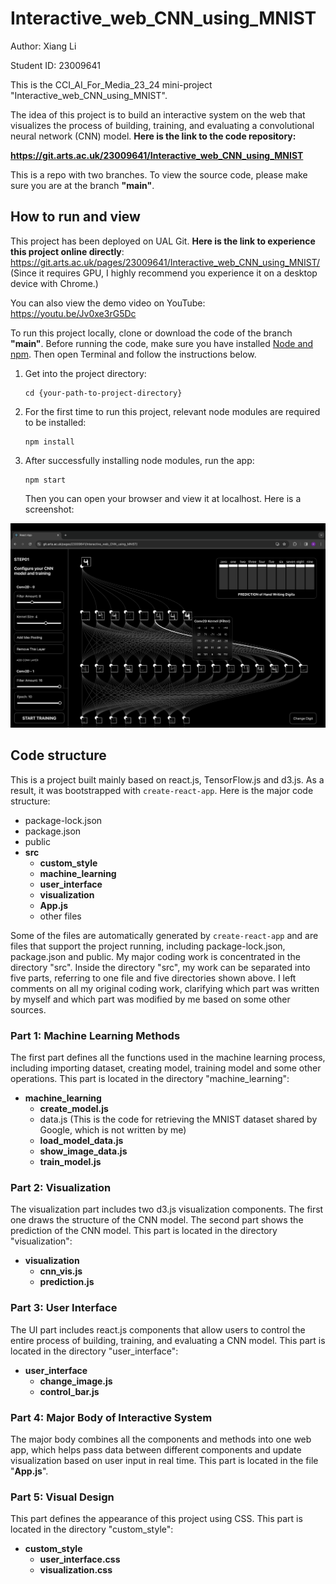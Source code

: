 # Interactive_web_CNN_using_MNIST

Author: Xiang Li

Student ID: 23009641

This is the CCI_AI_For_Media_23_24 mini-project "Interactive_web_CNN_using_MNIST". 

The idea of this project is to build an interactive system on the web that visualizes the process of building, training, and evaluating a convolutional neural network (CNN) model. **Here is the link to the code repository:**

**https://git.arts.ac.uk/23009641/Interactive_web_CNN_using_MNIST**

This is a repo with two branches. To view the source code, please make sure you are at the branch **"main"**.

## How to run and view

This project has been deployed on UAL Git. **Here is the link to experience this project online directly**: 
https://git.arts.ac.uk/pages/23009641/Interactive_web_CNN_using_MNIST/
(Since it requires GPU, I highly recommend you experience it on a desktop device with Chrome.)

You can also view the demo video on YouTube:
https://youtu.be/Jv0xe3rG5Dc

To run this project locally, clone or download the code of the branch **"main"**. Before running the code, make sure you have installed [Node and npm](https://nodejs.org/en/download/). Then open Terminal and follow the instructions below.

1. Get into the project directory:

   ```shell
   cd {your-path-to-project-directory}
   ```

2. For the first time to run this project, relevant node modules are required to be installed:

   ```
   npm install
   ```

3. After successfully installing node modules, run the app:

   ```
   npm start
   ```

   Then you can open your browser and view it at localhost. Here is a screenshot: 

![Screenshot 2024-03-14 at 04.38.25](README/Screenshot.png)



## Code structure

This is a project built mainly based on react.js, TensorFlow.js and d3.js. As a result, it was bootstrapped with `create-react-app`. Here is the major code structure:

- package-lock.json
- package.json
- public
- **src**
  - **custom_style**
  - **machine_learning**
  - **user_interface**
  - **visualization**
  - **App.js**
  - other files


Some of the files are automatically generated by `create-react-app` and are files that support the project running, including package-lock.json, package.json and public. My major coding work is concentrated in the directory "src". Inside the directory "src", my work can be separated into five parts, referring to one file and five directories shown above. I left comments on all my original coding work, clarifying which part was written by myself and which part was modified by me based on some other sources.

### Part 1: Machine Learning Methods

The first part defines all the functions used in the machine learning process, including importing dataset, creating model, training model and some other operations. This part is located in the directory "machine_learning":

- **machine_learning**
  - **create_model.js**
  - data.js (This is the code for retrieving the MNIST dataset shared by Google, which is not written by me)
  - **load_model_data.js**
  - **show_image_data.js**
  - **train_model.js**

### Part 2: Visualization

The visualization part includes two d3.js visualization components. The first one draws the structure of the CNN model. The second part shows the prediction of the CNN model. This part is located in the directory "visualization":

- **visualization**
  - **cnn_vis.js**
  - **prediction.js**

### Part 3: User Interface

The UI part includes react.js components that allow users to control the entire process of building, training, and evaluating a CNN model. This part is located in the directory "user_interface":

- **user_interface**
  - **change_image.js**
  - **control_bar.js**

### Part 4: Major Body of Interactive System

The major body combines all the components and methods into one web app, which helps pass data between different components and update visualization based on user input in real time. This part is located in the file "**App.js**". 

### Part 5: Visual Design

This part defines the appearance of this project using CSS. This part is located in the directory "custom_style":

- **custom_style**
  - **user_interface.css**
  - **visualization.css**
